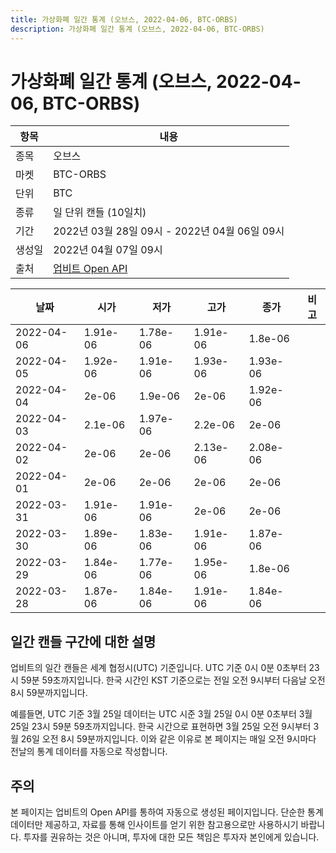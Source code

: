 ```yaml
---
title: 가상화폐 일간 통계 (오브스, 2022-04-06, BTC-ORBS)
description: 가상화폐 일간 통계 (오브스, 2022-04-06, BTC-ORBS)
---
```



가상화폐 일간 통계 (오브스, 2022-04-06, BTC-ORBS)
===

|항목|내용|
|--|--|
|종목|오브스|
|마켓|BTC-ORBS|
|단위|BTC|
|종류|일 단위 캔들 (10일치)|
|기간|2022년 03월 28일 09시 - 2022년 04월 06일 09시|
|생성일|2022년 04월 07일 09시|
|출처|[업비트 Open API](https://docs.upbit.com)|


|날짜|시가|저가|고가|종가|비고|
|--|--|--|--|--|--|
|2022-04-06|1.91e-06|1.78e-06|1.91e-06|1.8e-06|    |
|2022-04-05|1.92e-06|1.91e-06|1.93e-06|1.93e-06|    |
|2022-04-04|2e-06|1.9e-06|2e-06|1.92e-06|    |
|2022-04-03|2.1e-06|1.97e-06|2.2e-06|2e-06|    |
|2022-04-02|2e-06|2e-06|2.13e-06|2.08e-06|    |
|2022-04-01|2e-06|2e-06|2e-06|2e-06|    |
|2022-03-31|1.91e-06|1.91e-06|2e-06|2e-06|    |
|2022-03-30|1.89e-06|1.83e-06|1.91e-06|1.87e-06|    |
|2022-03-29|1.84e-06|1.77e-06|1.95e-06|1.8e-06|    |
|2022-03-28|1.87e-06|1.84e-06|1.91e-06|1.84e-06|    |


일간 캔들 구간에 대한 설명
---


업비트의 일간 캔들은 세계 협정시(UTC) 기준입니다. 
UTC 기준 0시 0분 0초부터 23시 59분 59초까지입니다. 
한국 시간인 KST 기준으로는 전일 오전 9시부터 다음날 오전 8시 59분까지입니다. 


예를들면, UTC 기준 3월 25일 데이터는 UTC 시준 3월 25일 0시 0분 0초부터 3월 25일 23시 59분 59초까지입니다. 
한국 시간으로 표현하면 3월 25일 오전 9시부터 3월 26일 오전 8시 59분까지입니다. 
이와 같은 이유로 본 페이지는 매일 오전 9시마다 전날의 통계 데이터를 자동으로 작성합니다. 


주의
---


본 페이지는 업비트의 Open API를 통하여 자동으로 생성된 페이지입니다. 
단순한 통계 데이터만 제공하고, 자료를 통해 인사이트를 얻기 위한 참고용으로만 사용하시기 바랍니다. 
투자를 권유하는 것은 아니며, 투자에 대한 모든 책임은 투자자 본인에게 있습니다. 
